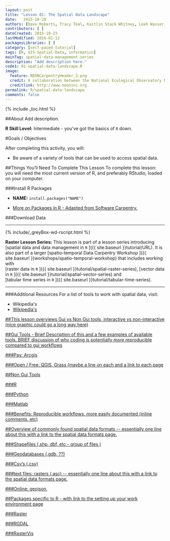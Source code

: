 ```yaml
---
layout: post
title: "Lesson 01: The Spatial Data Landscape"
date:   2015-10-29
authors: [Dave Roberts, Tracy Teal, Kaitlin Stack Whitney, Leah Wasser, Megan A. Jones]
contributors: [ ]
dateCreated: 2015-10-23
lastModified: 2016-01-12
packagesLibraries: [ ]
category: [self-paced-tutorial] 
tags: [R, GIS-Spatial-Data, informatics]
mainTag: spatial-data-management-series
description: "Add description here."
code1: 01-spatial-data-landscape.R
image:
  feature: NEONCarpentryHeader_2.png
  credit: A collaboration between the National Ecological Observatory Network (NEON) and Data Carpentry
  creditlink: http://www.neoninc.org
permalink: R/spatial-data-landscape
comments: false
---
```


{% include _toc.html %}

##About
Add description.

**R Skill Level:** Intermediate - you've got the basics of `R` down.

<div id="objectives" markdown="1">

#Goals / Objectives

After completing this activity, you will:

* Be aware of a variety of tools that can be used to access spatial data. 


##Things You’ll Need To Complete This Lesson
To complete this lesson: you will need the most current version of R, and 
preferably RStudio, loaded on your computer.

###Install R Packages

* **NAME:** `install.packages("NAME")`

* [More on Packages in R - Adapted from Software Carpentry.]({{site.baseurl}}R/Packages-In-R/)

###Download Data


****

{% include/_greyBox-wd-rscript.html %}

**Raster Lesson Series:** This lesson is part of a lesson series introducing
[spatial data and data management in `R` ]({{ site.baseurl }}tutorial/URL).
It is also part of a larger 
[spatio-temporal Data Carpentry Workshop ]({{ site.baseurl }}workshops/spatio-temporal-workshop)
that includes working with  
[raster data in `R` ]({{ site.baseurl }}tutorial/spatial-raster-series),
[vector data in `R` ]({{ site.baseurl }}tutorial/spatial-vector-series)
and  
[tabular time series in `R` ]({{ site.baseurl }}tutorial/tabular-time-series).

****

###Additional Resources
For a list of tools to work with spatial data, visit:
* Wikipedia's <a href="http://en.wikipedia.org/wiki/List_of_geographic_information_systems_software" target="_blank" GIS software page. >
* Wikipedia's <a href="http://en.wikipedia.org/wiki/List_of_spatial_analysis_software" target="_blank" spatial analysis software page. >

</div>


##This lesson overviews Gui vs Non Gui tools, interactive vs non-interactive (nice graphic could go a long way here)

##Gui Tools - Brief Description of this and a few examples of available tools. BRIEF discussion of why coding is potentially more reproducible compared to gui workflows

###Pay: Arcgis

###Open / Free: QGIS, Grass (maybe a line on each and a link to each page

##Non Gui Tools

###R

###Python

###Matlab

###Benefits: Reproducible workflows, more easily documented (inline comments, etc)

##Overview of commonly found spatial data formats -- essentially one line about this with a link to the spatial data formats page.

###Shapefiles (.shp, dbf, etc - group of files )

###Geodatabases (.gdb, ??)

###Csv’s (.csv)

###text files: rasters (.asc) -- essentially one line about this with a link to the spatial data formats page.

###Online: geojson,

##Packages specific to R - with link to the setting up your work environment page

###Raster

###RGDAL

###RasterVis



